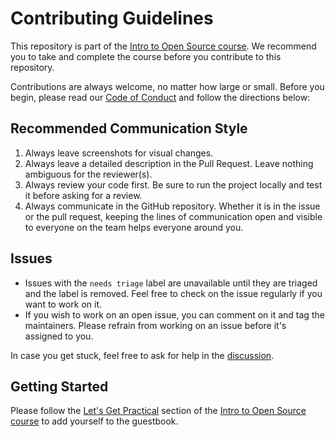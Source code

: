 # Contributing Guidelines

This repository is part of the [Intro to Open Source course](https://opensauced.pizza/learn/intro-to-oss/). We recommend you to take and complete the course before you contribute to this repository.

Contributions are always welcome, no matter how large or small. Before you begin, please read our [Code of Conduct](https://virtualcoffee.io/code-of-conduct) and follow the directions below:

## Recommended Communication Style

1. Always leave screenshots for visual changes.
2. Always leave a detailed description in the Pull Request. Leave nothing ambiguous for the reviewer(s).
3. Always review your code first. Be sure to run the project locally and test it before asking for a review.
4. Always communicate in the GitHub repository. Whether it is in the issue or the pull request, keeping the lines of communication open and visible to everyone on the team helps everyone around you.

## Issues

- Issues with the `needs triage` label are unavailable until they are triaged and the label is removed. Feel free to check on the issue regularly if you want to work on it.
- If you wish to work on an open issue, you can comment on it and tag the maintainers. Please refrain from working on an issue before it's assigned to you.

In case you get stuck, feel free to ask for help in the [discussion](https://github.com/Virtual-Coffee/guestbook/discussions/categories/q-a).

## Getting Started

Please follow the [Let's Get Practical](https://opensauced.pizza/learn/intro-to-oss/how-to-contribute-to-open-source#lets-get-practical) section of the [Intro to Open Source course](https://opensauced.pizza/learn/intro-to-oss/) to add yourself to the guestbook.
